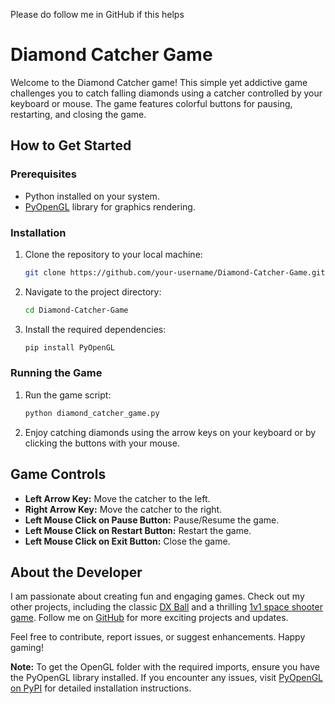Please do follow me in GitHub if this helps 

# Diamond Catcher Game

Welcome to the Diamond Catcher game! This simple yet addictive game challenges you to catch falling diamonds using a catcher controlled by your keyboard or mouse. The game features colorful buttons for pausing, restarting, and closing the game.

## How to Get Started

### Prerequisites
- Python installed on your system.
- [PyOpenGL](https://pypi.org/project/PyOpenGL/) library for graphics rendering.
  

### Installation
1. Clone the repository to your local machine:
    ```bash
    git clone https://github.com/your-username/Diamond-Catcher-Game.git
    ```
2. Navigate to the project directory:
    ```bash
    cd Diamond-Catcher-Game
    ```
3. Install the required dependencies:
    ```bash
    pip install PyOpenGL
    ```

### Running the Game
1. Run the game script:
    ```bash
    python diamond_catcher_game.py
    ```
2. Enjoy catching diamonds using the arrow keys on your keyboard or by clicking the buttons with your mouse.

## Game Controls
- **Left Arrow Key:** Move the catcher to the left.
- **Right Arrow Key:** Move the catcher to the right.
- **Left Mouse Click on Pause Button:** Pause/Resume the game.
- **Left Mouse Click on Restart Button:** Restart the game.
- **Left Mouse Click on Exit Button:** Close the game.

## About the Developer
I am passionate about creating fun and engaging games. Check out my other projects, including the classic [DX Ball](https://github.com/Lycanthrope8/DX-Ball) and a thrilling [1v1 space shooter game](https://github.com/Lycanthrope8/Space-Shooter-1v1). Follow me on [GitHub](https://github.com/Lycanthrope8) for more exciting projects and updates.

Feel free to contribute, report issues, or suggest enhancements. Happy gaming!

**Note:** To get the OpenGL folder with the required imports, ensure you have the PyOpenGL library installed. If you encounter any issues, visit [PyOpenGL on PyPI](https://pypi.org/project/PyOpenGL/) for detailed installation instructions.

